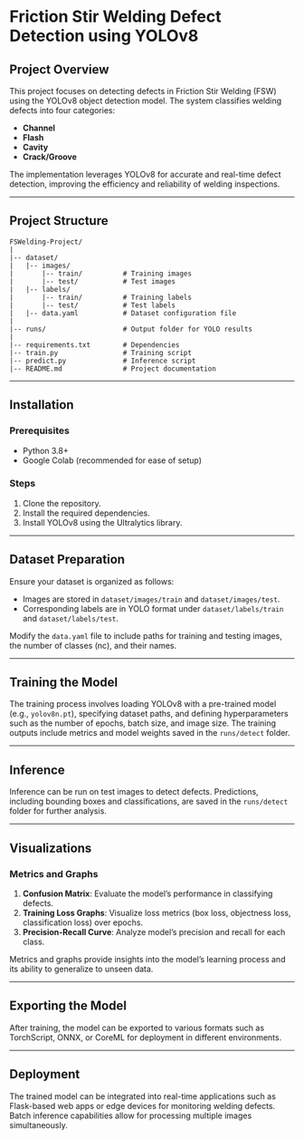 # Friction Stir Welding Defect Detection using YOLOv8

## Project Overview
This project focuses on detecting defects in Friction Stir Welding (FSW) using the YOLOv8 object detection model. The system classifies welding defects into four categories:
- **Channel**
- **Flash**
- **Cavity**
- **Crack/Groove**

The implementation leverages YOLOv8 for accurate and real-time defect detection, improving the efficiency and reliability of welding inspections.

---

## Project Structure
```
FSWelding-Project/
|
|-- dataset/
|   |-- images/
|       |-- train/          # Training images
|       |-- test/           # Test images
|   |-- labels/
|       |-- train/          # Training labels
|       |-- test/           # Test labels
|   |-- data.yaml           # Dataset configuration file
|
|-- runs/                   # Output folder for YOLO results
|
|-- requirements.txt        # Dependencies
|-- train.py                # Training script
|-- predict.py              # Inference script
|-- README.md               # Project documentation
```

---

## Installation
### Prerequisites
- Python 3.8+
- Google Colab (recommended for ease of setup)

### Steps
1. Clone the repository.
2. Install the required dependencies.
3. Install YOLOv8 using the Ultralytics library.

---

## Dataset Preparation
Ensure your dataset is organized as follows:
- Images are stored in `dataset/images/train` and `dataset/images/test`.
- Corresponding labels are in YOLO format under `dataset/labels/train` and `dataset/labels/test`.

Modify the `data.yaml` file to include paths for training and testing images, the number of classes (nc), and their names.

---

## Training the Model
The training process involves loading YOLOv8 with a pre-trained model (e.g., `yolov8n.pt`), specifying dataset paths, and defining hyperparameters such as the number of epochs, batch size, and image size. The training outputs include metrics and model weights saved in the `runs/detect` folder.

---

## Inference
Inference can be run on test images to detect defects. Predictions, including bounding boxes and classifications, are saved in the `runs/detect` folder for further analysis.

---

## Visualizations
### Metrics and Graphs
1. **Confusion Matrix**: Evaluate the model’s performance in classifying defects.
2. **Training Loss Graphs**: Visualize loss metrics (box loss, objectness loss, classification loss) over epochs.
3. **Precision-Recall Curve**: Analyze model’s precision and recall for each class.

Metrics and graphs provide insights into the model’s learning process and its ability to generalize to unseen data.

---

## Exporting the Model
After training, the model can be exported to various formats such as TorchScript, ONNX, or CoreML for deployment in different environments.

---

## Deployment
The trained model can be integrated into real-time applications such as Flask-based web apps or edge devices for monitoring welding defects. Batch inference capabilities allow for processing multiple images simultaneously.

